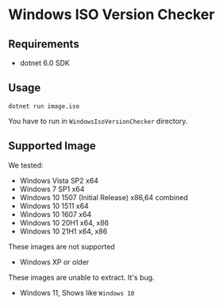 # Windows ISO Version Checker

## Requirements

- dotnet 6.0 SDK

## Usage

```
dotnet run image.iso
```

You have to run in `WindowsIsoVersionChecker` directory.

## Supported Image

We tested:
- Windows Vista SP2 x64
- Windows 7 SP1 x64
- Windows 10 1507 (Initial Release) x86,64 combined
- Windows 10 1511 x64
- Windows 10 1607 x64
- Windows 10 20H1 x64, x86
- Windows 10 21H1 x64, x86

These images are not supported
- Windows XP or older

These images are unable to extract. It's bug.
- Windows 11, Shows like `Windows 10`
